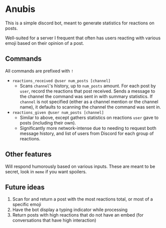 # Anubis

This is a simple discord bot, meant to generate statistics for reactions on posts.

Well-suited for a server I frequent that often has users reacting with various emoji based on their opinion of a post.

## Commands

All commands are prefixed with `!`

- `reactions_received @user num_posts [channel]`
  - Scans `channel`'s history, up to `num_posts` amount. For each post by `user`, record the reactions that post received. Sends a message to the channel the command was sent in with summary statistics. If `channel` is not specified (either as a channel mention or the channel name), it defaults to scanning the channel the command was sent in.
- `reactions_given @user num_posts [channel]`
  - Similar to above, except gathers statistics on reactions `user` gave to posts (including their own).
  - Significantly more network-intense due to needing to request both message history, and list of users from Discord for each group of reactions.

## Other features

Will respond humorously based on various inputs. These are meant to be secret, look in `meme` if you want spoilers.

## Future ideas

1. Scan for and return a post with the most reactions total, or most of a specific emoji
2. Have the bot display a typing indicator while processing
3. Return posts with high reactions that do not have an embed (for conversations that have high interaction)
